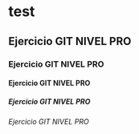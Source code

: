 # test

## Ejercicio GIT NIVEL PRO

### Ejercicio GIT NIVEL PRO

#### Ejercicio GIT NIVEL PRO

##### Ejercicio GIT NIVEL PRO

###### Ejercicio GIT NIVEL PRO
